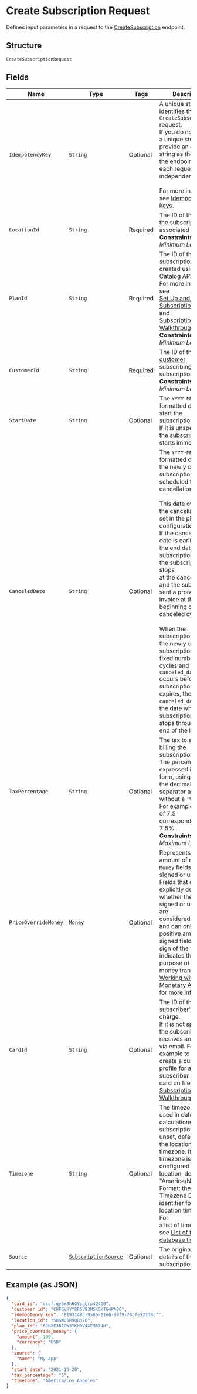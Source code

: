 
# Create Subscription Request

Defines input parameters in a request to the
[CreateSubscription](../../doc/api/subscriptions.md#create-subscription) endpoint.

## Structure

`CreateSubscriptionRequest`

## Fields

| Name | Type | Tags | Description | Getter |
|  --- | --- | --- | --- | --- |
| `IdempotencyKey` | `String` | Optional | A unique string that identifies this `CreateSubscription` request.<br>If you do not provide a unique string (or provide an empty string as the value),<br>the endpoint treats each request as independent.<br><br>For more information, see [Idempotency keys](https://developer.squareup.com/docs/working-with-apis/idempotency). | String getIdempotencyKey() |
| `LocationId` | `String` | Required | The ID of the location the subscription is associated with.<br>**Constraints**: *Minimum Length*: `1` | String getLocationId() |
| `PlanId` | `String` | Required | The ID of the subscription plan created using the Catalog API.<br>For more information, see<br>[Set Up and Manage a Subscription Plan](https://developer.squareup.com/docs/subscriptions-api/setup-plan) and<br>[Subscriptions Walkthrough](https://developer.squareup.com/docs/subscriptions-api/walkthrough).<br>**Constraints**: *Minimum Length*: `1` | String getPlanId() |
| `CustomerId` | `String` | Required | The ID of the [customer](../../doc/models/customer.md) subscribing to the subscription plan.<br>**Constraints**: *Minimum Length*: `1` | String getCustomerId() |
| `StartDate` | `String` | Optional | The `YYYY-MM-DD`-formatted date to start the subscription.<br>If it is unspecified, the subscription starts immediately. | String getStartDate() |
| `CanceledDate` | `String` | Optional | The `YYYY-MM-DD`-formatted date when the newly created subscription is scheduled for cancellation.<br><br>This date overrides the cancellation date set in the plan configuration.<br>If the cancellation date is earlier than the end date of a subscription cycle, the subscription stops<br>at the canceled date and the subscriber is sent a prorated invoice at the beginning of the canceled cycle.<br><br>When the subscription plan of the newly created subscription has a fixed number of cycles and the `canceled_date`<br>occurs before the subscription plan expires, the specified `canceled_date` sets the date when the subscription<br>stops through the end of the last cycle. | String getCanceledDate() |
| `TaxPercentage` | `String` | Optional | The tax to add when billing the subscription.<br>The percentage is expressed in decimal form, using a `'.'` as the decimal<br>separator and without a `'%'` sign. For example, a value of 7.5<br>corresponds to 7.5%.<br>**Constraints**: *Maximum Length*: `10` | String getTaxPercentage() |
| `PriceOverrideMoney` | [`Money`](../../doc/models/money.md) | Optional | Represents an amount of money. `Money` fields can be signed or unsigned.<br>Fields that do not explicitly define whether they are signed or unsigned are<br>considered unsigned and can only hold positive amounts. For signed fields, the<br>sign of the value indicates the purpose of the money transfer. See<br>[Working with Monetary Amounts](https://developer.squareup.com/docs/build-basics/working-with-monetary-amounts)<br>for more information. | Money getPriceOverrideMoney() |
| `CardId` | `String` | Optional | The ID of the [subscriber's](../../doc/models/customer.md) [card](../../doc/models/card.md) to charge.<br>If it is not specified, the subscriber receives an invoice via email. For an example to<br>create a customer profile for a subscriber and add a card on file, see [Subscriptions Walkthrough](https://developer.squareup.com/docs/subscriptions-api/walkthrough). | String getCardId() |
| `Timezone` | `String` | Optional | The timezone that is used in date calculations for the subscription. If unset, defaults to<br>the location timezone. If a timezone is not configured for the location, defaults to "America/New_York".<br>Format: the IANA Timezone Database identifier for the location timezone. For<br>a list of time zones, see [List of tz database time zones](https://en.wikipedia.org/wiki/List_of_tz_database_time_zones). | String getTimezone() |
| `Source` | [`SubscriptionSource`](../../doc/models/subscription-source.md) | Optional | The origination details of the subscription. | SubscriptionSource getSource() |

## Example (as JSON)

```json
{
  "card_id": "ccof:qy5x8hHGYsgLrp4Q4GB",
  "customer_id": "CHFGVKYY8RSV93M5KCYTG4PN0G",
  "idempotency_key": "8193148c-9586-11e6-99f9-28cfe92138cf",
  "location_id": "S8GWD5R9QB376",
  "plan_id": "6JHXF3B2CW3YKHDV4XEM674H",
  "price_override_money": {
    "amount": 100,
    "currency": "USD"
  },
  "source": {
    "name": "My App"
  },
  "start_date": "2021-10-20",
  "tax_percentage": "5",
  "timezone": "America/Los_Angeles"
}
```

